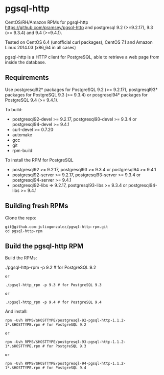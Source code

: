 pgsql-http
==========

CentOS/RH/Amazon RPMs for pgsql-http <https://github.com/pramsey/pgsql-http> and postgresql 9.2 (>=9.2.17), 9.3 (>= 9.3.4) and 9.4 (>=9.4.1).

Tested on CentOS 6.4 (unofficial curl packages), CentOS 7.1 and Amazon Linux 2014.03 (x86_64 in all cases)

pgsql-http is a HTTP client for PostgreSQL, able to retrieve a web page from inside the database.

Requirements
------------

Use postgresql92\* packages for PostgreSQL 9.2 (>= 9.2.17), postgresql93\* packages for PostgreSQL 9.3 (>= 9.3.4) or posgresql94\* packages for PostgreSQL 9.4 (>= 9.4.1).

To build: 

* postgresql92-devel >= 9.2.17, postgresql93-devel >= 9.3.4 or postgresql94-devel >= 9.4.1
* curl-devel >= 0.7.20
* automake
* gcc
* git
* rpm-build

To install the RPM for PostgreSQL

* postgresql92 >= 9.2.17, postgresql93 >= 9.3.4 or postgresql94 >= 9.4.1
* postgresql92-server >= 9.2.17, postgresql93-server >= 9.3.4 or postgresql94-server >= 9.4.1
* postgresql92-libs => 9.2.17, postgresql93-libs >= 9.3.4 or postgresql94-libs >= 9.4.1

Building fresh RPMs
-------------------

Clone the repo: 

    git@github.com:juliogonzalez/pgsql-http-rpm.git
    cd pgsql-http-rpm


Build the pgsql-http RPM
---------------------

Build the RPMs:

   ./pgsql-http-rpm -p 9.2 # for PostgreSQL 9.2

    or

    ./pgsql-http_rpm -p 9.3 # for PostgreSQL 9.3

    or

    ./pgsql-http_rpm -p 9.4 # for PostgreSQL 9.4

And install:

    rpm -Uvh RPMS/$HOSTTYPE/postgresql-92-pgsql-http-1.1.2-1*.$HOSTTYPE.rpm # for PostgreSQL 9.2

    or

    rpm -Uvh RPMS/$HOSTTYPE/postgresql-93-pgsql-http-1.1.2-1*.$HOSTTYPE.rpm # for PostgreSQL 9.3

    or

    rpm -Uvh RPMS/$HOSTTYPE/postgresql-94-pgsql-http-1.1.2-1*.$HOSTTYPE.rpm # for PostgreSQL 9.4
